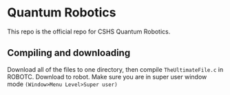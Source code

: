 # Quantum Robotics
This repo is the official repo for CSHS Quantum Robotics. 
## Compiling and downloading
Download all of the files to one directory, then compile ```TheUltimateFile.c``` in ROBOTC. Download to robot.
Make sure you are in super user window mode ```(Window>Menu Level>Super user)```
